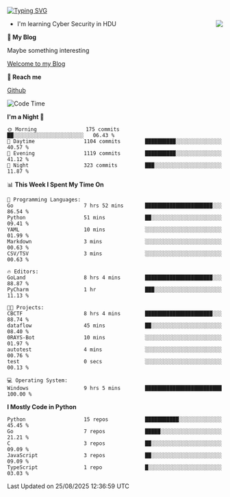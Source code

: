 [![Typing SVG](https://readme-typing-svg.herokuapp.com?font=Fira+Code&pause=1000&random=false&width=450&height=60&lines=Hello+%F0%9F%91%8B%F0%9F%8F%BB;I'm+JBNRZ)](https://git.io/typing-svg)

<a href="#">
  <img align="right" src="https://github-readme-stats.vercel.app/api?username=JBNRZ&show_icons=true&bg_color=15,f2f7fd,E0EAFC" />
</a>

- I'm learning Cyber Security in HDU

 **🌱 My Blog**

Maybe something interesting

[Welcome to my Blog](https://jbnrz.com.cn/)

 **💬 Reach me** 

[Github](https://github.com/JBNRZ)


<!--START_SECTION:waka-->
![Code Time](http://img.shields.io/badge/Code%20Time-1%2C378%20hrs%2012%20mins-blue)

**I'm a Night 🦉** 

```text
🌞 Morning                175 commits         ██░░░░░░░░░░░░░░░░░░░░░░░   06.43 % 
🌆 Daytime                1104 commits        ██████████░░░░░░░░░░░░░░░   40.57 % 
🌃 Evening                1119 commits        ██████████░░░░░░░░░░░░░░░   41.12 % 
🌙 Night                  323 commits         ███░░░░░░░░░░░░░░░░░░░░░░   11.87 % 
```


📊 **This Week I Spent My Time On** 

```text
💬 Programming Languages: 
Go                       7 hrs 52 mins       ██████████████████████░░░   86.54 % 
Python                   51 mins             ██░░░░░░░░░░░░░░░░░░░░░░░   09.41 % 
YAML                     10 mins             ░░░░░░░░░░░░░░░░░░░░░░░░░   01.99 % 
Markdown                 3 mins              ░░░░░░░░░░░░░░░░░░░░░░░░░   00.63 % 
CSV/TSV                  3 mins              ░░░░░░░░░░░░░░░░░░░░░░░░░   00.63 % 

🔥 Editors: 
GoLand                   8 hrs 4 mins        ██████████████████████░░░   88.87 % 
PyCharm                  1 hr                ███░░░░░░░░░░░░░░░░░░░░░░   11.13 % 

🐱‍💻 Projects: 
CBCTF                    8 hrs 4 mins        ██████████████████████░░░   88.74 % 
dataflow                 45 mins             ██░░░░░░░░░░░░░░░░░░░░░░░   08.40 % 
0RAYS-Bot                10 mins             ░░░░░░░░░░░░░░░░░░░░░░░░░   01.97 % 
autotest                 4 mins              ░░░░░░░░░░░░░░░░░░░░░░░░░   00.76 % 
test                     0 secs              ░░░░░░░░░░░░░░░░░░░░░░░░░   00.13 % 

💻 Operating System: 
Windows                  9 hrs 5 mins        █████████████████████████   100.00 % 
```

**I Mostly Code in Python** 

```text
Python                   15 repos            ███████████░░░░░░░░░░░░░░   45.45 % 
Go                       7 repos             █████░░░░░░░░░░░░░░░░░░░░   21.21 % 
C                        3 repos             ██░░░░░░░░░░░░░░░░░░░░░░░   09.09 % 
JavaScript               3 repos             ██░░░░░░░░░░░░░░░░░░░░░░░   09.09 % 
TypeScript               1 repo              █░░░░░░░░░░░░░░░░░░░░░░░░   03.03 % 
```




 Last Updated on 25/08/2025 12:36:59 UTC
<!--END_SECTION:waka-->
